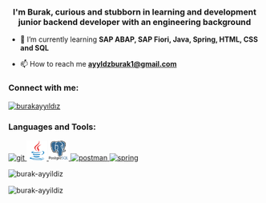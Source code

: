 <h3 align="center">I'm Burak, curious and stubborn in learning and development junior backend developer with an engineering background</h3>

- 🌱 I’m currently learning **SAP ABAP, SAP Fiori, Java, Spring, HTML, CSS and SQL**

- 📫 How to reach me **ayyldzburak1@gmail.com**

<h3 align="left">Connect with me:</h3>
<p align="left">
<a href="https://linkedin.com/in/burakayyıldız" target="blank"><img align="center" src="https://raw.githubusercontent.com/rahuldkjain/github-profile-readme-generator/master/src/images/icons/Social/linked-in-alt.svg" alt="burakayyıldız" height="30" width="40" /></a>
</p>

<h3 align="left">Languages and Tools:</h3>
<p align="left"> <a href="https://git-scm.com/" target="_blank" rel="noreferrer"> <img src="https://www.vectorlogo.zone/logos/git-scm/git-scm-icon.svg" alt="git" width="40" height="40"/> </a> <a href="https://www.java.com" target="_blank" rel="noreferrer"> <img src="https://raw.githubusercontent.com/devicons/devicon/master/icons/java/java-original.svg" alt="java" width="40" height="40"/> </a> <a href="https://www.postgresql.org" target="_blank" rel="noreferrer"> <img src="https://raw.githubusercontent.com/devicons/devicon/master/icons/postgresql/postgresql-original-wordmark.svg" alt="postgresql" width="40" height="40"/> </a> <a href="https://postman.com" target="_blank" rel="noreferrer"> <img src="https://www.vectorlogo.zone/logos/getpostman/getpostman-icon.svg" alt="postman" width="40" height="40"/> </a> <a href="https://spring.io/" target="_blank" rel="noreferrer"> <img src="https://www.vectorlogo.zone/logos/springio/springio-icon.svg" alt="spring" width="40" height="40"/> </a> </p>

<p><img align="center" src="https://github-readme-stats.vercel.app/api/top-langs?username=burak-ayyildiz&show_icons=true&locale=en&layout=compact" alt="burak-ayyildiz" /></p>

<p><img align="center" src="https://github-readme-streak-stats.herokuapp.com/?user=burak-ayyildiz&" alt="burak-ayyildiz" /></p>

